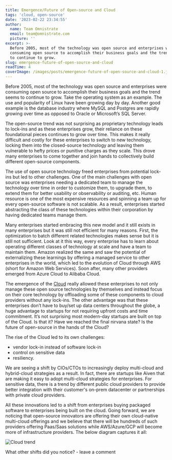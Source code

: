 ```yaml
---
title: Emergence/Future of Open-source and Cloud
tags: 'cloud, open-source'
date: '2023-02-22 23:34:55'
author:
  name: Team Omnistrate
  email: team@omnistrate.com
  picture: ''
excerpt: >-
  Before 2005, most of the technology was open source and enterprises were
  consuming open source to accomplish their business goals and the trend seems
  to continue to grow.
slug: emergence-future-of-open-source-and-cloud
readTime: 4
coverImage: /images/posts/emergence-future-of-open-source-and-cloud-1.jpg
---
```


Before 2005, most of the technology was open source and enterprises were consuming open source to accomplish their business goals and the trend seems to continue to grow. Take the operating system as an example. The use and popularity of Linux have been growing day by day. Another good example is the database industry where MySQL and Postgres are rapidly growing over time as opposed to Oracle or Microsoft’s SQL Server. 

The open-source trend was not surprising as proprietary technology leads to lock-ins and as these enterprises grow, their reliance on these foundational pieces continues to grow over time. This makes it really difficult and costly for these enterprises to switch to new technology, locking them into the closed-source technology and leaving them vulnerable to hefty prices or punitive charges as they scale. This drove many enterprises to come together and join hands to collectively build different open-source components.

The use of open source technology freed enterprises from potential lock-ins but led to other challenges. One of the main challenges with open source was enterprises needing a dedicated team to manage the technology over time in order to customize them, to upgrade them, to extend them for better usability or observability or auditing, etc. Human resource is one of the most expensive resources and spinning a team up for every open-source software is not scalable. As a result, enterprises started abstracting the class of these technologies within their corporation by having dedicated teams manage them. 

Many enterprises started embracing this new model and it still exists in many enterprises but it was still not efficient for many reasons. First, the optimization to batch different related technologies makes sense but it is still not sufficient. Look at it this way, every enterprise has to learn about operating different classes of technology at scale and have a team to maintain them. Amazon realized the same and saw the potential of externalizing these learnings by offering a managed service to other enterprises in the world, which led to the evolution of Cloud through AWS (short for Amazon Web Services). Soon after, many other providers emerged from Azure Cloud to Alibaba Cloud.

The emergence of the [Cloud][1] really allowed these enterprises to not only manage these open source technologies by themselves and instead focus on their core technology by offloading some of these components to cloud providers without any lock-ins. The other advantage was that these enterprises don’t have to buy/set up data centers throughout the globe, a huge advantage to startups for not requiring upfront costs and time commitment. It’s not surprising most modern-day startups are built on top of the Cloud. Is that it? Have we reached the final nirvana state?  Is the future of open-source in the hands of the Cloud?

The rise of the Cloud led to its own challenges:

 - vendor lock-in instead of software lock-in 
 - control on sensitive data 
 - resiliency.

We are seeing a shift by CIOs/CTOs to increasingly deploy multi-cloud and hybrid-cloud strategies as a result. In fact, there are startups like Aiven that are making it easy to adopt multi-cloud strategies for enterprises. For sensitive data, there is a trend by different public cloud providers to provide better integration with their customer's on-prem datacenter or partnerships with private cloud providers.

All these innovations led to a shift from enterprises buying packaged software to enterprises being built on the cloud. Going forward, we are noticing that open-source innovators are offering their own cloud-native multi-cloud offerings and we believe that there will be hundreds of such providers offering Paas/Saas solutions while AWS/Azure/GCP will become more of infrastructure providers. The below diagram captures it all:

![Cloud trend][2]

What other shifts did you notice? - leave a comment

  [1]: https://omnistrate.com/posts/3
  [2]: /images/posts/emergence-future-of-open-source-and-cloud-1.jpg
  [3]: https://coss.media/rise-of-the-open-source-ipo/
  [4]: http://coss.media
